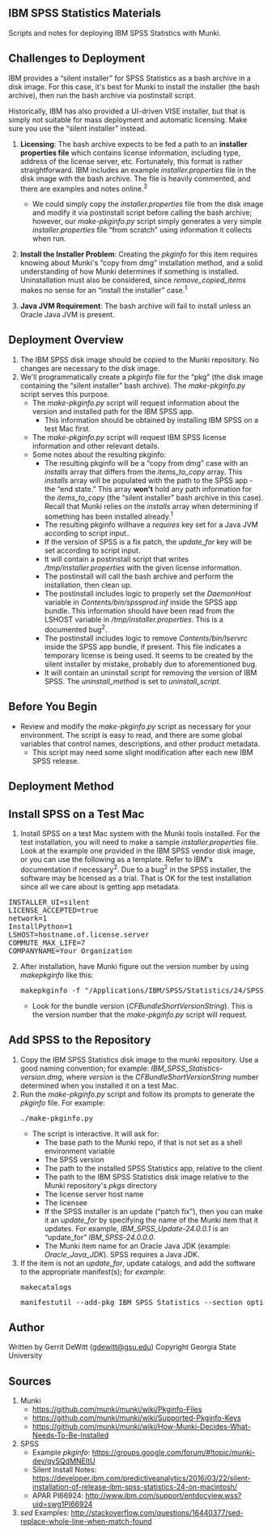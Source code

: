 IBM SPSS Statistics Materials
----------
Scripts and notes for deploying IBM SPSS Statistics with Munki.

## Challenges to Deployment ##
IBM provides a “silent installer” for SPSS Statistics as a bash archive in a disk image.  For this case, it's best for Munki to install the installer (the bash archive), then run the bash archive via postinstall script.

Historically, IBM has also provided a UI-driven VISE installer, but that is simply not suitable for mass deployment and automatic licensing.  Make sure you use the “silent installer” instead.

1. **Licensing**: The bash archive expects to be fed a path to an **installer properties file** which contains license information, including type, address of the license server, etc.  Fortunately, this format is rather straightforward.  IBM includes an example *installer.properties* file in the disk image with the bash archive.  The file is heavily commented, and there are examples and notes online.<sup>2</sup>
   - We could simply copy the *installer.properties* file from the disk image and modify it via postinstall script before calling the bash archive; however, our *make-pkginfo.py* script simply generates a very simple *installer.properties* file “from scratch” using information it collects when run.

2. **Install the Installer Problem**: Creating the *pkginfo* for this item requires knowing about Munki's “copy from dmg” installation method, and a solid understanding of how Munki determines if something is installed.  Uninstallation must also be considered, since *remove_copied_items* makes no sense for an “install the installer” case.<sup>1</sup>

3. **Java JVM Requirement**: The bash archive will fail to install unless an Oracle Java JVM is present.

## Deployment Overview ##
1. The IBM SPSS disk image should be copied to the Munki repository.  No changes are necessary to the disk image.
2. We'll programmatically create a *pkginfo* file for the “pkg” (the disk image containing the “silent installer” bash archive).  The *make-pkginfo.py* script serves this purpose.
   * The *make-pkginfo.py* script will request information about the version and installed path for the IBM SPSS app.
      - This information should be obtained by installing IBM SPSS on a test Mac first.
   * The *make-pkginfo.py* script will request IBM SPSS license information and other relevant details.
   * Some notes about the resulting pkginfo:
      - The resulting pkginfo will be a “copy from dmg” case with an *installs* array that differs from the *items_to_copy* array.  This *installs* array will be populated with the path to the SPSS app - the “end state.”  This array **won't** hold any path information for the *items_to_copy* (the “silent installer” bash archive in this case).  Recall that Munki relies on the *installs* array when determining if something has been installed already.<sup>1</sup>
      - The resulting pkginfo willhave a *requires* key set for a Java JVM according to script input..
      - If the version of SPSS is a fix patch, the *update_for* key will be set according to script input.
      - It will contain a postinstall script that writes */tmp/installer.properties* with the given license information.
      - The postinstall will call the bash archive and perform the installation, then clean up.
      - The postinstall includes logic to properly set the *DaemonHost* variable in *Contents/bin/spssprod.inf* inside the SPSS app bundle.  This information should have been read from the LSHOST variable in */tmp/installer.properties*.  This is a documented bug<sup>2</sup>.
      - The postinstall includes logic to remove *Contents/bin/lservrc* inside the SPSS app bundle, if present.  This file indicates a temporary license is being used.  It seems to be created by the silent installer by mistake, probably due to aforementioned bug.
      - It will contain an uninstall script for removing the version of IBM SPSS.  The *uninstall_method* is set to *uninstall_script*.

Before You Begin
----------
* Review and modify the *make-pkginfo.py* script as necessary for your environment.  The script is easy to read, and there are some global variables that control names, descriptions, and other product metadata.
   - This script may need some slight modification after each new IBM SPSS release.

Deployment Method
----------
## Install SPSS on a Test Mac ##
1. Install SPSS on a test Mac system with the Munki tools installed.  For the test installation, you will need to make a sample *installer.properties* file.  Look at the example one provided in the IBM SPSS vendor disk image, or you can use the following as a template.  Refer to IBM's documentation if necessary<sup>2</sup>.  Due to a bug<sup>2</sup> in the SPSS installer, the software may be licensed as a trial.  That is OK for the test installation since all we care about is getting app metadata.
<pre>INSTALLER_UI=silent
LICENSE_ACCEPTED=true
network=1
InstallPython=1
LSHOST=hostname.of.license.server
COMMUTE_MAX_LIFE=7
COMPANYNAME=Your Organization
</pre>

2. After installation, have Munki figure out the version number by using *makepkginfo* like this:
   <pre>makepkginfo -f "/Applications/IBM/SPSS/Statistics/24/SPSSStatistics.app"</pre>
   * Look for the bundle version (*CFBundleShortVersionString*).  This is the version number that the *make-pkginfo.py* script will request.

## Add SPSS to the Repository ##
1. Copy the IBM SPSS Statistics disk image to the munki repository.  Use a good naming convention; for example: *IBM_SPSS_Statistics-version.dmg*, where *version* is the *CFBundleShortVersionString* number determined when you installed it on a test Mac.
2. Run the *make-pkginfo.py* script and follow its prompts to generate the *pkginfo* file.  For example:
   <pre>./make-pkginfo.py</pre>
   * The script is interactive.  It will ask for:
      - The base path to the Munki repo, if that is not set as a shell environment variable
      - The SPSS version
      - The path to the installed SPSS Statistics app, relative to the client
      - The path to the IBM SPSS Statistics disk image relative to the Munki repository's *pkgs* directory
      - The license server host name
      - The licensee
      - If the SPSS installer is an update (“patch fix”), then you can make it an *update_for* by specifying the name of the Munki item that it updates.  For example, *IBM_SPSS_Update-24.0.0.1* is an “update_for” *IBM_SPSS-24.0.0.0*.
      - The Munki item name for an Oracle Java JDK (example: *Oracle_Java_JDK*).  SPSS requires a Java JDK.
3. If the item is not an *update_for*, update catalogs, and add the software to the appropriate manifest(s); for *example*:
   <pre>makecatalogs</pre>
   <pre>manifestutil --add-pkg IBM_SPSS_Statistics --section optional_installs --manifest common_optional_installs</pre>

Author
----------
Written by Gerrit DeWitt (gdewitt@gsu.edu)
Copyright Georgia State University

Sources
----------
1. Munki
   - https://github.com/munki/munki/wiki/Pkginfo-Files
   - https://github.com/munki/munki/wiki/Supported-Pkginfo-Keys
   - https://github.com/munki/munki/wiki/How-Munki-Decides-What-Needs-To-Be-Installed
2. SPSS
   - Example *pkginfo*: https://groups.google.com/forum/#!topic/munki-dev/qySQdMNEItU
   - Silent Install Notes: https://developer.ibm.com/predictiveanalytics/2016/03/22/silent-installation-of-release-ibm-spss-statistics-24-on-macintosh/
   - APAR PI66924: http://www.ibm.com/support/entdocview.wss?uid=swg1PI66924
3. *sed* Examples: http://stackoverflow.com/questions/16440377/sed-replace-whole-line-when-match-found
